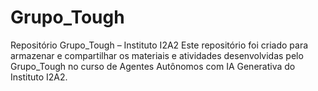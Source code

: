 # Grupo_Tough
Repositório Grupo_Tough – Instituto I2A2 Este repositório foi criado para armazenar e compartilhar os materiais e atividades desenvolvidas pelo Grupo_Tough no curso de Agentes Autônomos com IA Generativa do Instituto I2A2.
